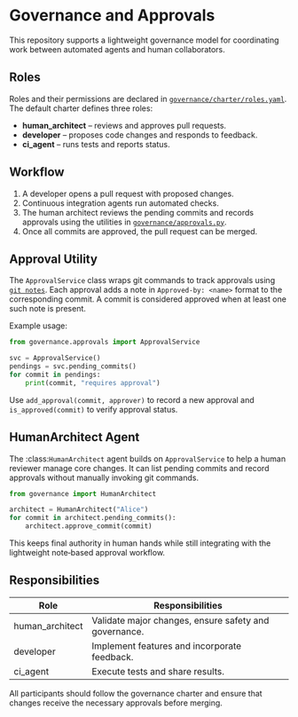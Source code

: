 # Governance and Approvals

This repository supports a lightweight governance model for coordinating work
between automated agents and human collaborators.

## Roles

Roles and their permissions are declared in [`governance/charter/roles.yaml`](../governance/charter/roles.yaml).
The default charter defines three roles:

- **human_architect** – reviews and approves pull requests.
- **developer** – proposes code changes and responds to feedback.
- **ci_agent** – runs tests and reports status.

## Workflow

1. A developer opens a pull request with proposed changes.
2. Continuous integration agents run automated checks.
3. The human architect reviews the pending commits and records approvals using
   the utilities in [`governance/approvals.py`](../governance/approvals.py).
4. Once all commits are approved, the pull request can be merged.

## Approval Utility

The `ApprovalService` class wraps git commands to track approvals using
[`git notes`](https://git-scm.com/docs/git-notes). Each approval adds a note in
`Approved-by: <name>` format to the corresponding commit. A commit is considered
approved when at least one such note is present.

Example usage:

```python
from governance.approvals import ApprovalService

svc = ApprovalService()
pendings = svc.pending_commits()
for commit in pendings:
    print(commit, "requires approval")
```

Use `add_approval(commit, approver)` to record a new approval and
`is_approved(commit)` to verify approval status.

## HumanArchitect Agent

The :class:`HumanArchitect` agent builds on ``ApprovalService`` to help a human
reviewer manage core changes. It can list pending commits and record approvals
without manually invoking git commands.

```python
from governance import HumanArchitect

architect = HumanArchitect("Alice")
for commit in architect.pending_commits():
    architect.approve_commit(commit)
```

This keeps final authority in human hands while still integrating with the
lightweight note‑based approval workflow.

## Responsibilities

| Role            | Responsibilities                                      |
|-----------------|--------------------------------------------------------|
| human_architect | Validate major changes, ensure safety and governance. |
| developer       | Implement features and incorporate feedback.          |
| ci_agent        | Execute tests and share results.                      |

All participants should follow the governance charter and ensure that changes
receive the necessary approvals before merging.
